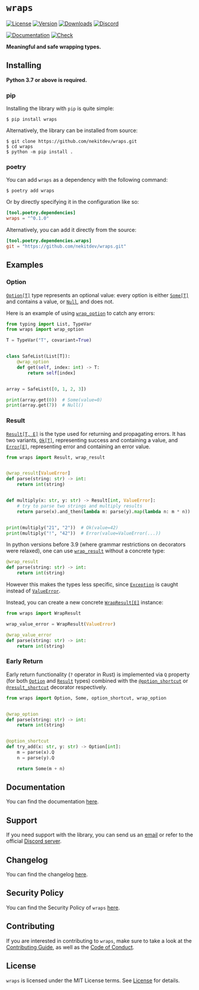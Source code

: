 # `wraps`

[![License][License Badge]][License]
[![Version][Version Badge]][Package]
[![Downloads][Downloads Badge]][Package]
[![Discord][Discord Badge]][Discord]

[![Documentation][Documentation Badge]][Documentation]
[![Check][Check Badge]][Actions]
<!--
[![Test][Test Badge]][Actions]
[![Coverage][Coverage Badge]][Coverage]
-->

**Meaningful and safe wrapping types.**

## Installing

**Python 3.7 or above is required.**

### pip

Installing the library with `pip` is quite simple:

```console
$ pip install wraps
```

Alternatively, the library can be installed from source:

```console
$ git clone https://github.com/nekitdev/wraps.git
$ cd wraps
$ python -m pip install .
```

### poetry

You can add `wraps` as a dependency with the following command:

```console
$ poetry add wraps
```

Or by directly specifying it in the configuration like so:

```toml
[tool.poetry.dependencies]
wraps = "^0.1.0"
```

Alternatively, you can add it directly from the source:

```toml
[tool.poetry.dependencies.wraps]
git = "https://github.com/nekitdev/wraps.git"
```

## Examples

### Option

[`Option[T]`][wraps.option.Option] type represents an optional value: every option is either
[`Some[T]`][wraps.option.Some] and contains a value, or [`Null`][wraps.option.Null], and does not.

Here is an example of using [`wrap_option`][wraps.option.wrap_option] to catch any errors:

```python
from typing import List, TypeVar
from wraps import wrap_option

T = TypeVar("T", covariant=True)


class SafeList(List[T]):
    @wrap_option
    def get(self, index: int) -> T:
        return self[index]


array = SafeList([0, 1, 2, 3])

print(array.get(0))  # Some(value=0)
print(array.get(7))  # Null()
```

### Result

[`Result[T, E]`][wraps.result.Result] is the type used for returning and propagating errors.
It has two variants, [`Ok[T]`][wraps.result.Ok], representing success and containing a value,
and [`Error[E]`][wraps.result.Error], representing error and containing an error value.

```python
from wraps import Result, wrap_result


@wrap_result[ValueError]
def parse(string: str) -> int:
    return int(string)


def multiply(x: str, y: str) -> Result[int, ValueError]:
    # try to parse two strings and multiply results
    return parse(x).and_then(lambda m: parse(y).map(lambda n: m * n))


print(multiply("21", "2"))  # Ok(value=42)
print(multiply("!", "42"))  # Error(value=ValueError(...))
```

In python versions before 3.9 (where grammar restrictions on decorators were relaxed),
one can use [`wrap_result`][wraps.result.wrap_result] without a concrete type:

```python
@wrap_result
def parse(string: str) -> int:
    return int(string)
```

However this makes the types less specific, since [`Exception`][Exception]
is caught instead of [`ValueError`][ValueError].

Instead, you can create a new concrete [`WrapResult[E]`][wraps.result.WrapResult] instance:

```python
from wraps import WrapResult

wrap_value_error = WrapResult(ValueError)

@wrap_value_error
def parse(string: str) -> int:
    return int(string)
```

### Early Return

Early return functionality (`?` operator in Rust) is implemented via `Q` property
(for both [`Option`][wraps.option.Option] and [`Result`][wraps.result.Result] types)
combined with the [`@option_shortcut`][wraps.shortcuts.option_shortcut] or
[`@result_shortcut`][wraps.shortcuts.result_shortcut] decorator respectively.

```python
from wraps import Option, Some, option_shortcut, wrap_option


@wrap_option
def parse(string: str) -> int:
    return int(string)


@option_shortcut
def try_add(x: str, y: str) -> Option[int]:
    m = parse(x).Q
    n = parse(y).Q

    return Some(m + n)
```

## Documentation

You can find the documentation [here][Documentation].

## Support

If you need support with the library, you can send us an [email][Email]
or refer to the official [Discord server][Discord].

## Changelog

You can find the changelog [here][Changelog].

## Security Policy

You can find the Security Policy of `wraps` [here][Security].

## Contributing

If you are interested in contributing to `wraps`, make sure to take a look at the
[Contributing Guide][Contributing Guide], as well as the [Code of Conduct][Code of Conduct].

## License

`wraps` is licensed under the MIT License terms. See [License][License] for details.

[Email]: mailto:support@nekit.dev

[Discord]: https://nekit.dev/discord

[Actions]: https://github.com/nekitdev/wraps/actions

[Changelog]: https://github.com/nekitdev/wraps/blob/main/CHANGELOG.md
[Code of Conduct]: https://github.com/nekitdev/wraps/blob/main/CODE_OF_CONDUCT.md
[Contributing Guide]: https://github.com/nekitdev/wraps/blob/main/CONTRIBUTING.md
[Security]: https://github.com/nekitdev/wraps/blob/main/SECURITY.md

[License]: https://github.com/nekitdev/wraps/blob/main/LICENSE

[Package]: https://pypi.org/project/wraps
[Coverage]: https://codecov.io/gh/nekitdev/wraps
[Documentation]: https://nekitdev.github.io/wraps

[Discord Badge]: https://img.shields.io/badge/chat-discord-5865f2
[License Badge]: https://img.shields.io/pypi/l/wraps
[Version Badge]: https://img.shields.io/pypi/v/wraps
[Downloads Badge]: https://img.shields.io/pypi/dm/wraps

[Documentation Badge]: https://img.shields.io/badge/docs-material-blue

[Check Badge]: https://github.com/nekitdev/wraps/workflows/check/badge.svg
[Test Badge]: https://github.com/nekitdev/wraps/workflows/test/badge.svg
[Coverage Badge]: https://codecov.io/gh/nekitdev/wraps/branch/main/graph/badge.svg

[wraps.option.Option]: https://nekitdev.github.io/wraps/reference#wraps.Option
[wraps.option.Some]: https://nekitdev.github.io/wraps/reference#wraps.Some
[wraps.option.Null]: https://nekitdev.github.io/wraps/reference#wraps.Null
[wraps.option.wrap_option]: https://nekitdev.github.io/wraps/reference#wraps.wrap_option

[wraps.result.Result]: https://nekitdev.github.io/wraps/reference#wraps.Result
[wraps.result.Ok]: https://nekitdev.github.io/wraps/reference#wraps.Ok
[wraps.result.Error]: https://nekitdev.github.io/wraps/reference#wraps.Error
[wraps.result.wrap_result]: https://nekitdev.github.io/wraps/reference#wraps.wrap_result

[wraps.result.WrapResult]: https://nekitdev.github.io/wraps/reference#wraps.WrapResult

[wraps.shortcuts.option_shortcut]: https://nekitdev.github.io/wraps/reference#wraps.option_shortcut
[wraps.shortcuts.result_shortcut]: https://nekitdev.github.io/wraps/reference#wraps.result_shortcut

[Exception]: https://docs.python.org/3/library/exceptions#Exception
[ValueError]: https://docs.python.org/3/library/exceptions#ValueError
